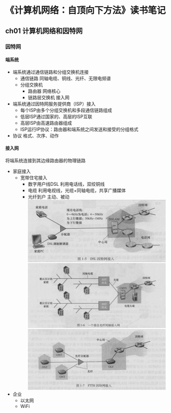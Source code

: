 # 《计算机网络：自顶向下方法》读书笔记
## ch01 计算机网络和因特网
### 因特网
#### 端系统
- 端系统通过通信链路和分组交换机连接
  - 通信链路
  同轴电缆、铜线、光纤、无限电频谱
  - 分组交换机
    - 路由器
    网络核心
    - 链路层交换机
    接入网
- 端系统通过因特网服务提供商（ISP）接入
  - 每个ISP由多个分组交换机和多段通信链路组成
  - 低层ISP通过国家的、高层的ISP互联
  - 高层ISP由高速路由器组成
  - ISP运行IP协议：路由器和端系统之间发送和接受的分组格式
- 协议
格式、次序、动作
#### 接入网
将端系统连接到其边缘路由器的物理链路
- 家庭接入
  - 宽带住宅接入
    - 数字用户线DSL
    利用电话线，双绞铜线
    - 电缆
    利用电视线，光缆+同轴电缆，共享广播媒体
    - 光纤到户
    主动、被动
    ![](.img/DSL.png)
    ![](.img/HFC.png)
    ![](.img/FTTH.png)
- 企业
  - 以太网
  - WiFi